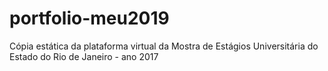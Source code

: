 # portfolio-meu2019
Cópia estática da plataforma virtual da Mostra de Estágios Universitária do Estado do Rio de Janeiro - ano 2017
